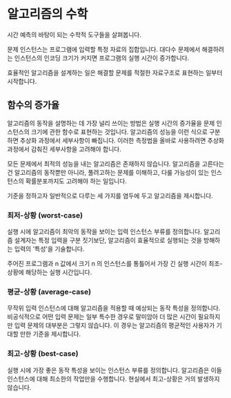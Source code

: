 # 알고리즘의 수학

시간 예측의 바탕이 되는 수학적 도구들을 살펴봅니다. 

문제 인스턴스는 프로그램에 입력할 특정 자료의 집합입니다. 대다수 문제에서 해결하려는 인스턴스의 인코딩 크기가 커지면 프로그램의 실행 시간이 증가합니다. 

효율적인 알고리즘을 설계하는 일은 해결할 문제를 적절한 자료구조로 표현하는 일부터 시작합니다.

## 함수의 증가율
알고리즘의 동작을 설명하는 데 가장 널리 쓰이는 방법은 실행 시간의 증가율을 문제 인스턴스의 크기에 관한 함수로 표현하는 것입니다. 알고리즘의 성능을 이런 식으로 구분하면 추상화 과정에서 세부사항이 빠집니다. 이러한 측정법을 올바로 사용하려면 추상화 과정에서 감춰진 세부사항을 고려해야 합니다. 

모든 문제에서 최적의 성능을 내는 알고리즘은 존재하지 않습니다. 알고리즘을 고른다는 건 알고리즘의 동작뿐만 아니라, 풀려고하는 문제를 이해하고, 다룰 가능성이 있는 인스턴스의 확률분포까지도 고려해야 하는 일입니다. 

기준을 정하고자 일반적으로 다루는 세 가지를 염두에 두고 알고리즘을 제시합니다.

### 최저-상황 (worst-case)
실행 시에 알고리즘이 최악의 동작을 보이는 입력 인스턴스 부류를 정의합니다. 알고리즘 설계자는 특정 입력을 구분 짓기보단, 알고리즘이 효율적으로 실행되는 것을 방해하는 입력의 '특성'을 기술합니다.

주어진 프로그램과 n 값에서 크기 n 의 인스턴스를 통틀어서 가장 긴 실행 시간이 최조-상황에 해당하는 실행 시간입니다. 

### 평균-상황 (average-case)
무작위 입력 인스턴스에 대해 알고리즘을 적용할 때 예상되는 동작 특성을 정의합니다. 비공식적으로 어떤 입력 문제는 일부 특수한 경우로 말미암아 더 많은 시간이 필요하지만 입력 문제의 대부분은  그렇지 않습니다. 이 경우는 알고리즘의 평균적인 사용자가 기대할 만한 기준을 제시합니다. 

### 최고-상황 (best-case)
실행 시에 가장 좋은 동작 특성을 보이는 인스턴스 부류를 정의합니다. 알고리즘은 이들 인스턴스에 대해 최소한의 작업만을 수행합니다. 현실에서 최고-상황은 거의 발생하지 않습니다.


<!--stackedit_data:
eyJoaXN0b3J5IjpbLTM3NjgxMjA1MywyODkzMTM0NDksMTAyOD
Q3NTg3MCwxMzMxMzkzMiwxMTQzMDAxODg0LDg1NjY4OTQ3MCwt
MjI3NDc0MTEyLC0yMjc0NzQxMTJdfQ==
-->